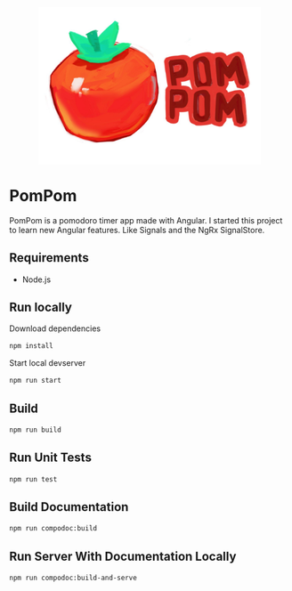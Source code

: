 <img src="./docs/logo.png" width="400px"  style="display: block; margin: 0 auto"></img>

# PomPom

PomPom is a pomodoro timer app made with Angular. I started this project to learn new Angular features. Like Signals and the NgRx SignalStore.

## Requirements

- Node.js

## Run locally

Download dependencies

```bash
npm install
```

Start local devserver

```bash
npm run start
```

## Build

```bash
npm run build
```

## Run Unit Tests

```bash
npm run test
```

## Build Documentation

```bash
npm run compodoc:build
```

## Run Server With Documentation Locally

```bash
npm run compodoc:build-and-serve
```
